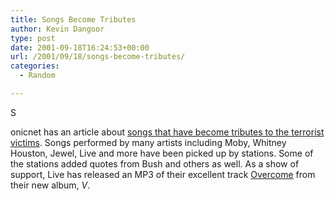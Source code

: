 ```yaml
---
title: Songs Become Tributes
author: Kevin Dangoor
type: post
date: 2001-09-18T16:24:53+00:00
url: /2001/09/18/songs-become-tributes/
categories:
  - Random

---
```

S
  
<!--more-->


  
onicnet has an article about [songs that have become tributes to the terrorist victims][1]. Songs performed by many artists including Moby, Whitney Houston, Jewel, Live and more have been picked up by stations. Some of the stations added quotes from Bush and others as well. As a show of support, Live has released an MP3 of their excellent track [Overcome][2] from their new album, _V_.

 [1]: http://www.sonicnet.com/news/story.jhtml?id=1448887
 [2]: http://www.friendsoflive.com/media/overcome.mp3